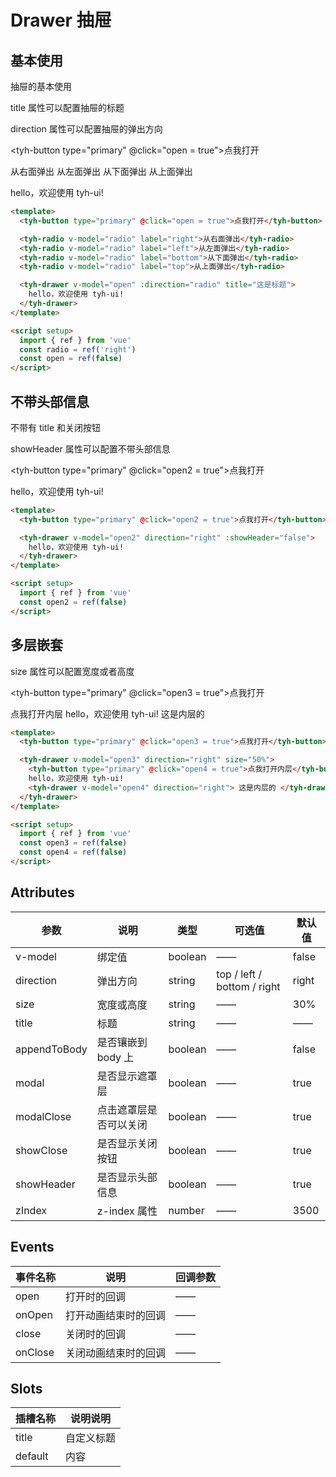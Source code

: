 # Drawer 抽屉

## 基本使用

抽屉的基本使用

title 属性可以配置抽屉的标题

direction 属性可以配置抽屉的弹出方向

<tyh-button type="primary" @click="open = true">点我打开</tyh-button>

<tyh-radio v-model="radio" label="right">从右面弹出</tyh-radio>
<tyh-radio v-model="radio" label="left">从左面弹出</tyh-radio>
<tyh-radio v-model="radio" label="bottom">从下面弹出</tyh-radio>
<tyh-radio v-model="radio" label="top">从上面弹出</tyh-radio>

<tyh-drawer v-model="open" :direction="radio" title="这是标题">
  hello，欢迎使用 tyh-ui!
</tyh-drawer>

```html
<template>
  <tyh-button type="primary" @click="open = true">点我打开</tyh-button>

  <tyh-radio v-model="radio" label="right">从右面弹出</tyh-radio>
  <tyh-radio v-model="radio" label="left">从左面弹出</tyh-radio>
  <tyh-radio v-model="radio" label="bottom">从下面弹出</tyh-radio>
  <tyh-radio v-model="radio" label="top">从上面弹出</tyh-radio>

  <tyh-drawer v-model="open" :direction="radio" title="这是标题">
    hello，欢迎使用 tyh-ui!
  </tyh-drawer>
</template>

<script setup>
  import { ref } from 'vue'
  const radio = ref('right')
  const open = ref(false)
</script>
```

## 不带头部信息

不带有 title 和关闭按钮

showHeader 属性可以配置不带头部信息

<tyh-button type="primary" @click="open2 = true">点我打开</tyh-button>

<tyh-drawer v-model="open2" direction="right" :showHeader="false">
  hello，欢迎使用 tyh-ui!
</tyh-drawer>

```html
<template>
  <tyh-button type="primary" @click="open2 = true">点我打开</tyh-button>

  <tyh-drawer v-model="open2" direction="right" :showHeader="false">
    hello，欢迎使用 tyh-ui!
  </tyh-drawer>
</template>

<script setup>
  import { ref } from 'vue'
  const open2 = ref(false)
</script>
```

## 多层嵌套

size 属性可以配置宽度或者高度

<tyh-button type="primary" @click="open3 = true">点我打开</tyh-button>

<tyh-drawer v-model="open3" direction="right" size="50%">
  <tyh-button type="primary" @click="open4 = true">点我打开内层</tyh-button>
  hello，欢迎使用 tyh-ui!
  <tyh-drawer v-model="open4" direction="right"> 这是内层的 </tyh-drawer>
</tyh-drawer>

```html
<template>
  <tyh-button type="primary" @click="open3 = true">点我打开</tyh-button>

  <tyh-drawer v-model="open3" direction="right" size="50%">
    <tyh-button type="primary" @click="open4 = true">点我打开内层</tyh-button>
    hello，欢迎使用 tyh-ui!
    <tyh-drawer v-model="open4" direction="right"> 这是内层的 </tyh-drawer>
  </tyh-drawer>
</template>

<script setup>
  import { ref } from 'vue'
  const open3 = ref(false)
  const open4 = ref(false)
</script>
```

## Attributes

| 参数         | 说明                   | 类型    | 可选值                      | 默认值 |
| ------------ | ---------------------- | ------- | --------------------------- | ------ |
| v-model      | 绑定值                 | boolean | ——                          | false  |
| direction    | 弹出方向               | string  | top / left / bottom / right | right  |
| size         | 宽度或高度             | string  | ——                          | 30%    |
| title        | 标题                   | string  | ——                          | ——     |
| appendToBody | 是否镶嵌到 body 上     | boolean | ——                          | false  |
| modal        | 是否显示遮罩层         | boolean | ——                          | true   |
| modalClose   | 点击遮罩层是否可以关闭 | boolean | ——                          | true   |
| showClose    | 是否显示关闭按钮       | boolean | ——                          | true   |
| showHeader   | 是否显示头部信息       | boolean | ——                          | true   |
| zIndex       | z-index 属性           | number  | ——                          | 3500   |

## Events

| 事件名称 | 说明                 | 回调参数 |
| -------- | -------------------- | -------- |
| open     | 打开时的回调         | ——       |
| onOpen   | 打开动画结束时的回调 | ——       |
| close    | 关闭时的回调         | ——       |
| onClose  | 关闭动画结束时的回调 | ——       |

## Slots

| 插槽名称 | 说明说明   |
| -------- | ---------- |
| title    | 自定义标题 |
| default  | 内容       |

<script setup>
  import { ref } from 'vue'
  const radio = ref('right')
  const open = ref(false)
  const open2 = ref(false)
  const open3 = ref(false)
  const open4 = ref(false)
</script>
